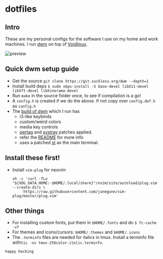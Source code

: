 # dotfiles

## Intro

These are my personal configs for the software I use on my home and work machines. 
I run [dwm](https://dwm.suckless.org/) on top of [Voidlinux](https://voidlinux.org/).

![preview](https://www.aktsbot.in/pub/scrots/dwm_suckless_01.png)

## Quick dwm setup guide

- Get the source `git clone https://git.suckless.org/dwm --depth=1`
- Install build deps `$ sudo xbps-install -S base-devel libX11-devel libXft-devel libXinerama-devel`
- Run `make` in the source folder once, to see if compilation is a go!
- A `config.h` is created if we do the above. If not copy over `config.def.h` as `config.h`
- The [build of dwm](https://github.com/aktsbot/suckless/tree/main/dwm) which I run has 
  - i3-like keybinds
  - custom/weird colors
  - media key controls
  - [pertag](https://dwm.suckless.org/patches/pertag/) and [systray](https://dwm.suckless.org/patches/systray/) patches applied.
  - refer the [README](https://github.com/aktsbot/suckless/blob/main/dwm/README) for more info
  - uses a patched [st](https://github.com/aktsbot/suckless/tree/main/st) as the main terminal.

## Install these first!

- Install `vim-plug` for neovim
  ```
  sh -c 'curl -fLo "${XDG_DATA_HOME:-$HOME/.local/share}"/nvim/site/autoload/plug.vim --create-dirs \
       https://raw.githubusercontent.com/junegunn/vim-plug/master/plug.vim'
  ```

## Other things

- For installing custom fonts, put them in `$HOME/.fonts` and do `$ fc-cache -vf`
- For themes and icons/cursors: `$HOME/.themes` and `$HOME/.icons`
- The `.terminfo` files are needed for italics in tmux. Install a terminfo file 
with`tic -sx tmux-256color-italic.terminfo`.

`happy hacking`
